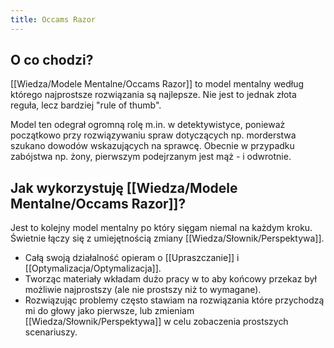 ```yaml
---
title: Occams Razor
---
```


## O co chodzi? 
[[Wiedza/Modele Mentalne/Occams Razor]] to model mentalny według którego najprostsze rozwiązania są najlepsze. Nie jest to jednak złota reguła, lecz bardziej "rule of thumb". 

Model ten odegrał ogromną rolę m.in. w detektywistyce, ponieważ początkowo przy rozwiązywaniu spraw dotyczących np. morderstwa szukano dowodów wskazujących na sprawcę. Obecnie w przypadku zabójstwa np. żony, pierwszym podejrzanym jest mąż - i odwrotnie. 

## Jak wykorzystuję [[Wiedza/Modele Mentalne/Occams Razor]]?
Jest to kolejny model mentalny po który sięgam niemal na każdym kroku. Świetnie łączy się z umiejętnością zmiany [[Wiedza/Słownik/Perspektywa]]. 

- Całą swoją działalność opieram o [[Upraszczanie]] i [[Optymalizacja/Optymalizacja]].
- Tworząc materiały wkładam dużo pracy w to aby końcowy przekaz był możliwie najprostszy (ale nie prostszy niż to wymagane).
- Rozwiązując problemy często stawiam na rozwiązania które przychodzą mi do głowy jako pierwsze, lub zmieniam [[Wiedza/Słownik/Perspektywa]] w celu zobaczenia prostszych scenariuszy.

